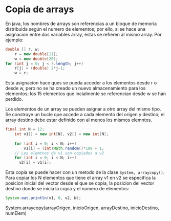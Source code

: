 # Copia de arrays
En java, los nombres de arrays son referencias a un bloque de memoria distribuida según el numero 
de elementos; por ello, si se hace una asignacion entre dos variables array, éstas se refieren al 
mismo array. Por ejemplo:

```java
double [] r, w;
	r = new double[11];
	w = new double[20];
for (int j = 0; j < r.length; j++)
	r[j] = (double) 2*j-1;
	w = r;
```
Esta asignacion hace ques se pueda acceder a los elementos desde r o desde w, pero no se ha creado
un nuevo almacenamiento para los elementos; los 15 elementos que incialmente se referencian desde w
se han perdido.

Los elementos de un array se pueden asignar a otro array del mismo tipo. Se construye un bucle que accede 
a cada elemento del origen y destino; el array destino debe estar definido con al menos los mismos elemntos.

```java
final int N = 12;
	int v1[] = new int[N], v2[] = new int[N];
	
	for (int i = 0; i < N; i++)
		v1[i] = (int)Math.random()*199 + 1;
	// Los elemtnos de v1 son copiados a v2
	for (int i = 0; i < N; i++)
	  v2[i] = v1[i];
```

Esta copia se puede hacer con un metodo de la clase `System, arraycopy()`. Para copiar los N elementos
que tiene el array v1 en v2 se especifica la posicion inicial del vector desde el que se copia, la posicion
del vector destino donde se inicia la copia y el numero de elementos:

```java
System.out.println(v1, 0, v2, N);
```
System.arraycopy(arrayOrigen, inicioOrigen, arrayDestino, inicioDestino, numElem)
